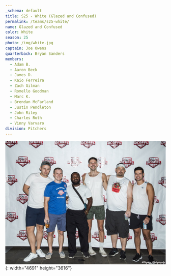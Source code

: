 ```yaml
---
_schema: default
title: S25 - White (Glazed and Confused)
permalink: /teams/s25-white/
name: Glazed and Confused
color: White
season: 25
photo: /img/white.jpg
captain: Joe Owens
quarterback: Bryan Sanders
members:
  - Adam B.
  - Aaron Beck
  - James D.
  - Kaio Ferreira
  - Zach Gilman
  - Romello Goodman
  - Marc K.
  - Brendan McFarland
  - Justin Pendleton
  - John Riley
  - Charles Roth
  - Vinny Varvaro
division: Pitchers
---
```

![](/img/white.jpg){: width="4691" height="3616"}
